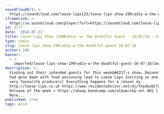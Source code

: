 ```yaml
---
soundCloudUrl: >-
  https://soundcloud.com/loose-lips123/loose-lips-show-199radio-w-the-doubtful-guest-160718
iframeLink: >-
  https://w.soundcloud.com/player/?url=https://soundcloud.com/loose-lips123/loose-lips-show-199radio-w-the-doubtful-guest-160718&color=00aabb&auto_play=false&hide_related=false&show_comments=true&show_user=true&show_reposts=false
id: 3777
date: '2018-07-21'
title: Loose Lips Show (199Radio) w/ The Doubtful Guest - 16/07/18 - Loose Lips
type: radio
slug: loose-lips-show-199radio-w-the-doubtful-guest-16-07-18
author: 100
banner:
  - >-
    imported/loose-lips-show-199radio-w-the-doubtful-guest-16-07-18/image3777.jpeg
description: >-
  Finding out their intended guests for this week&#8217;s show, Eminent Audio,
  had gone down with food poisoning lead to Loose Lips inviting on one of their
  very favourite producers! Everything happens for a reason ey
  http://loose-lips.co.uk https://www.residentadvisor.net/dj/thedoubtfulguest
  Release of the week = https://skoop.bandcamp.com/album/skp-vol-002 [...]Read
  More...
published: true
tags: Acid
---
```

